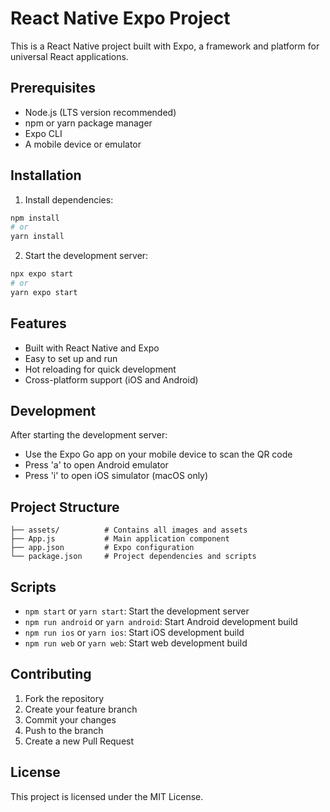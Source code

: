 # React Native Expo Project

This is a React Native project built with Expo, a framework and platform for universal React applications.

## Prerequisites

- Node.js (LTS version recommended)
- npm or yarn package manager
- Expo CLI
- A mobile device or emulator

## Installation

1. Install dependencies:
```bash
npm install
# or
yarn install
```

2. Start the development server:
```bash
npx expo start
# or
yarn expo start
```

## Features

- Built with React Native and Expo
- Easy to set up and run
- Hot reloading for quick development
- Cross-platform support (iOS and Android)

## Development

After starting the development server:
- Use the Expo Go app on your mobile device to scan the QR code
- Press 'a' to open Android emulator
- Press 'i' to open iOS simulator (macOS only)

## Project Structure

```
├── assets/          # Contains all images and assets
├── App.js           # Main application component
├── app.json         # Expo configuration
└── package.json     # Project dependencies and scripts
```

## Scripts

- `npm start` or `yarn start`: Start the development server
- `npm run android` or `yarn android`: Start Android development build
- `npm run ios` or `yarn ios`: Start iOS development build
- `npm run web` or `yarn web`: Start web development build

## Contributing

1. Fork the repository
2. Create your feature branch
3. Commit your changes
4. Push to the branch
5. Create a new Pull Request

## License

This project is licensed under the MIT License.